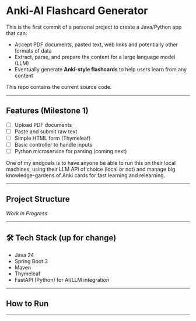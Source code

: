 # Anki-AI Flashcard Generator

This is the first commit of a personal project to create a Java/Python app that can:

- Accept PDF documents, pasted text, web links and potentially other formats of data
- Extract, parse, and prepare the content for a large language model (LLM)
- Eventually generate **Anki-style flashcards** to help users learn from any content

This repo contains the current source code.

---

## Features (Milestone 1)

- [ ] Upload PDF documents  
- [ ] Paste and submit raw text  
- [ ] Simple HTML form (Thymeleaf)  
- [ ] Basic controller to handle inputs  
- [ ] Python microservice for parsing (coming next)

One of my endgoals is to have anyone be able to run this on their local machines, using their LLM API of choice (local or not) and manage big knowledge-gardens of Anki cards for fast learning and relearning.

---

## Project Structure

*Work in Progress*

---

## 🛠 Tech Stack (up for change)

- Java 24
- Spring Boot 3
- Maven
- Thymeleaf
- FastAPI (Python) for AI/LLM integration

---

## How to Run

---
